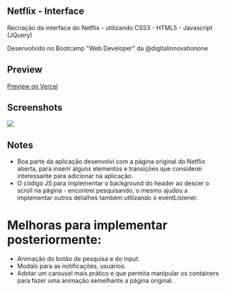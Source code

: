 ## Netflix - Interface
Recriação da interface do Netflix - utilizando CSS3 - HTML5 - Javascript (JQuery)

Desenvolvido no Bootcamp "Web Developer" da @digitalinnovationone

## Preview
<a href="https://netflix-interface-one.vercel.app/" target="_blank">Preview on Vercel</a>

## Screenshots

<img src="./img/preview.gif">

## Notes
-   Boa parte da aplicação desenvolvi com a página original do Netflix aberta, para inserir alguns elementos e transições que considerei interessante para adicionar na aplicação.
- O código JS para implementar o background do header ao descer o scroll na página - encontrei pesquisando, o mesmo ajudou a implementar outros detalhes também utilizando o eventListener.
# Melhoras para implementar posteriormente:
-   Animação do botão de pesquisa e do input.
-   Modals para as notificações, usuários.
-   Adotar um carousel mais prático e que permita manipular os containers para fazer uma animação semelhante a página original.
